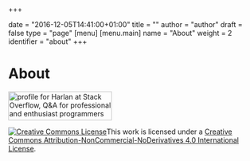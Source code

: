 +++

date = "2016-12-05T14:41:00+01:00"
title = ""
author = "author"
draft = false
type = "page"
[menu]
     [menu.main]
        name = "About"
        weight = 2
        identifier = "about"
+++

# About

<script src="//platform.linkedin.com/in.js" type="text/javascript"></script>
<script type="IN/MemberProfile" data-id="https://www.linkedin.com/in/harlanharris" data-format="inline" data-related="false"></script>

<a href="https://stackoverflow.com/users/135944/harlan">
<img src="https://stackoverflow.com/users/flair/135944.png" width="208" height="58" alt="profile for Harlan at Stack Overflow, Q&amp;A for professional and enthusiast programmers" title="profile for Harlan at Stack Overflow, Q&amp;A for professional and enthusiast programmers">
</a>

<a rel="license" href="http://creativecommons.org/licenses/by-nc-nd/4.0/"><img alt="Creative Commons License" style="border-width:0" src="https://i.creativecommons.org/l/by-nc-nd/4.0/88x31.png" /></a>This work is licensed under a <a rel="license" href="http://creativecommons.org/licenses/by-nc-nd/4.0/">Creative Commons Attribution-NonCommercial-NoDerivatives 4.0 International License</a>.
